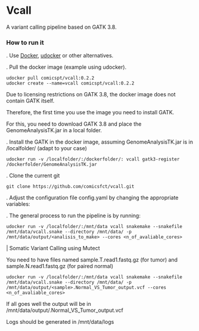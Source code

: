 # Vcall

A variant calling pipeline based on GATK 3.8.

### How to run it

. Use [Docker](https://www.docker.com/get-started), [udocker](https://github.com/indigo-dc/udocker) or other alternatives.

. Pull the docker image (example using udocker).
```
udocker pull comicspt/vcall:0.2.2
udocker create --name=vcall comicspt/vcall:0.2.2
```

Due to licensing restrictions on GATK 3.8, the docker image does not contain GATK itself. 

Therefore, the first time you use the image you need to install GATK. 

For this, you need to download GATK 3.8 and place the GenomeAnalysisTK.jar in a local folder.

. Install the GATK in the docker image, assuming GenomeAnalysisTK.jar is in /localfolder/ (adapt to your case)
```
udocker run -v /localfolder/:/dockerfolder/: vcall gatk3-register /dockerfolder/GenomeAnalysisTK.jar
```

. Clone the current git
```
git clone https://github.com/comicsfct/vcall.git
```

. Adjust the configuration file config.yaml by changing the appropriate variables:



. The general process to run the pipeline is by running:
```
udocker run -v /localfolder/:/mnt/data vcall snakemake --snakefile /mnt/data/vcall.snake --directory /mnt/data/ -p /mnt/data/output/<analisis_to_make> --cores <n_of_avaliable_cores>
```

| Somatic Variant Calling using Mutect

You need to have files named sample.T.read1.fastq.gz (for tumor) and sample.N.read1.fastq.gz (for paired normal)

```
udocker run -v /localfolder/:/mnt/data vcall snakemake --snakefile /mnt/data/vcall.snake --directory /mnt/data/ -p /mnt/data/output/<sample>.Normal_VS_Tumor_output.vcf --cores <n_of_avaliable_cores>
```

If all goes well the output will be in /mnt/data/output/<sample>.Normal_VS_Tumor_output.vcf 
  
Logs should be generated in /mnt/data/logs


